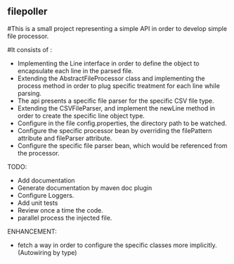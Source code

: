## filepoller

#This is a small project representing a simple API in order to develop simple file processor.

#It consists of :
- Implementing the Line interface in order to define the object to encapsulate each line in the parsed file.
- Extending the AbstractFileProcessor class and implementing the process method in order to plug specific treatment for each line while parsing.
- The api presents a specific file parser for the specific CSV file type.
- Extending the CSVFileParser, and implement the newLine method in order to create the specific line object type.
- Configure in the file config.properties, the directory path to be watched.
- Configure the specific processor bean by overriding the filePattern attribute and fileParser attribute.
- Configure the specific file parser bean, which would be referenced from the processor.

TODO:
- Add documentation
- Generate documentation by maven doc plugin
- Configure Loggers.
- Add unit tests
- Review once a time the code.
- parallel process the injected file.

ENHANCEMENT:
- fetch a way in order to configure the specific classes more implicitly. (Autowiring by type)
